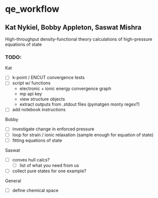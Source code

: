 # qe_workflow

## Kat Nykiel, Bobby Appleton, Saswat Mishra

High-throughput density-functional theory calculations of high-pressure equations of state

### TODO:

Kat
- [ ] k-point / ENCUT convergence tests
- [ ] script w/ functions
  - electronic + ionic energy convergence graph
  - mp api key
  - view structure objects
  - extract outputs from .stdout files (pymatgen monty regex?)
- [ ] add notebook instructions

Bobby
- [ ] investigate change in enforced pressure
- [ ] loop for strain / ionic relaxation (sample enough for equation of state)
- [ ] fitting equations of state

Saswat
- [ ] convex hull calcs?
  - [ ] list of what you need from us
- [ ] collect pure states for one example?

General
- [ ] define chemical space

